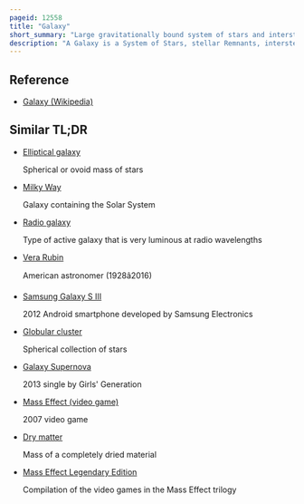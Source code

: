 ```yaml
---
pageid: 12558
title: "Galaxy"
short_summary: "Large gravitationally bound system of stars and interstellar matter"
description: "A Galaxy is a System of Stars, stellar Remnants, interstellar Gas, Dust, and dark Matter bound together by Gravity. The word is derived from the Greek galaxias , literally 'milky', a reference to the Milky Way galaxy that contains the Solar System. Galaxies averaging an estimated 100 billion Stars range from Dwarfs with less than 100 million Stars to the largest Galaxies known as Supergiants with a hundred trillion Stars orbiting the Galaxy's Center of Mass. Most of the Mass of a typical Galaxy in the Form of dark Matter is only a few Percent of that Mass Visible in the Form of Stars and Nebulae. Supermassive black Holes are common at the central Centres of Galaxies."
---
```


## Reference

- [Galaxy (Wikipedia)](https://en.wikipedia.org/?curid=12558)

## Similar TL;DR

- [Elliptical galaxy](/tldr/en/elliptical-galaxy)

  Spherical or ovoid mass of stars

- [Milky Way](/tldr/en/milky-way)

  Galaxy containing the Solar System

- [Radio galaxy](/tldr/en/radio-galaxy)

  Type of active galaxy that is very luminous at radio wavelengths

- [Vera Rubin](/tldr/en/vera-rubin)

  American astronomer (1928â2016)

- [Samsung Galaxy S III](/tldr/en/samsung-galaxy-s-iii)

  2012 Android smartphone developed by Samsung Electronics

- [Globular cluster](/tldr/en/globular-cluster)

  Spherical collection of stars

- [Galaxy Supernova](/tldr/en/galaxy-supernova)

  2013 single by Girls' Generation

- [Mass Effect (video game)](/tldr/en/mass-effect-video-game)

  2007 video game

- [Dry matter](/tldr/en/dry-matter)

  Mass of a completely dried material

- [Mass Effect Legendary Edition](/tldr/en/mass-effect-legendary-edition)

  Compilation of the video games in the Mass Effect trilogy
